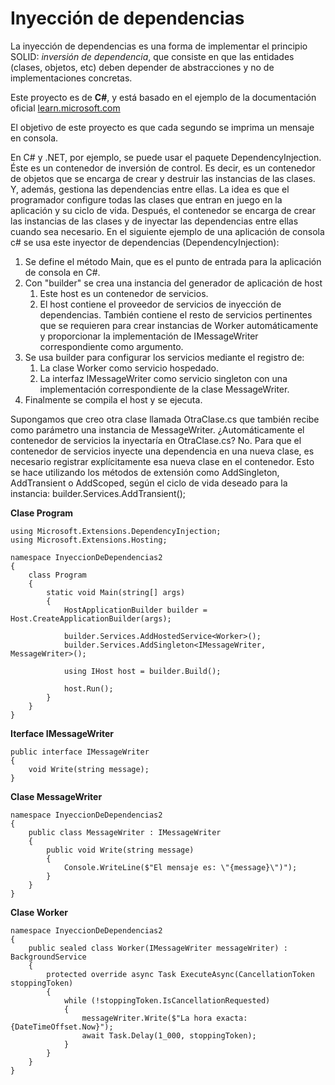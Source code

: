 # Inyección de dependencias

La inyección de dependencias es una forma de implementar el principio SOLID: *inversión de dependencia*, que consiste en que las entidades (clases, objetos, etc) deben depender de abstracciones y no de implementaciones concretas.

Este proyecto es de **C#**, y está basado en el ejemplo de la documentación oficial [learn.microsoft.com](https://learn.microsoft.com/es-es/dotnet/core/extensions/dependency-injection)

El objetivo de este proyecto es que cada segundo se imprima un mensaje en consola.

En C# y .NET, por ejemplo, se puede usar el paquete DependencyInjection. Éste es un contenedor de inversión de control. Es decir, es un contenedor de objetos que se encarga de crear y destruir las instancias de las clases. Y, además, gestiona las dependencias entre ellas. La idea es que el programador configure todas las clases que entran en juego en la aplicación y su ciclo de vida. Después, el contenedor se encarga de crear las instancias de las clases y de inyectar las dependencias entre ellas cuando sea necesario. En el siguiente ejemplo de una aplicación de consola c# se usa este inyector de dependencias (DependencyInjection):

1. Se define el método Main, que es el punto de entrada para la aplicación de consola en C#.
2. Con "builder" se crea una instancia del generador de aplicación de host
	1. Este host es un contenedor de servicios.
	2. El host contiene el proveedor de servicios de inyección de dependencias. También contiene el resto de servicios pertinentes que se requieren para crear instancias de Worker automáticamente y proporcionar la implementación de IMessageWriter correspondiente como argumento.
3. Se usa builder para configurar los servicios mediante el registro de:
    1. La clase Worker como servicio hospedado.
    2. La interfaz IMessageWriter como servicio singleton con una implementación correspondiente de la clase MessageWriter.
4. Finalmente se compila el host y se ejecuta.

Supongamos que creo otra clase llamada OtraClase.cs que también recibe como parámetro una instancia de MessageWriter. ¿Automáticamente el contenedor de servicios la inyectaría en OtraClase.cs? No. Para que el contenedor de servicios inyecte una dependencia en una nueva clase, es necesario registrar explícitamente esa nueva clase en el contenedor. Esto se hace utilizando los métodos de extensión como AddSingleton, AddTransient o AddScoped, según el ciclo de vida deseado para la instancia: builder.Services.AddTransient<OtraClase>();

**Clase Program**

    using Microsoft.Extensions.DependencyInjection;
    using Microsoft.Extensions.Hosting;

    namespace InyeccionDeDependencias2
    {
        class Program
        {
            static void Main(string[] args)
            {
                HostApplicationBuilder builder = Host.CreateApplicationBuilder(args);

                builder.Services.AddHostedService<Worker>();
                builder.Services.AddSingleton<IMessageWriter, MessageWriter>();

                using IHost host = builder.Build();

                host.Run();
            }
        }
    }


**Iterface IMessageWriter**

	public interface IMessageWriter
	{
	    void Write(string message);
	}


**Clase MessageWriter**

	namespace InyeccionDeDependencias2
	{
	    public class MessageWriter : IMessageWriter
	    {
	        public void Write(string message)
	        {
	            Console.WriteLine($"El mensaje es: \"{message}\")");
	        }
	    }
	}


**Clase Worker**

	namespace InyeccionDeDependencias2
	{
	    public sealed class Worker(IMessageWriter messageWriter) : BackgroundService
	    {
	        protected override async Task ExecuteAsync(CancellationToken stoppingToken)
	        {
	            while (!stoppingToken.IsCancellationRequested)
	            {
	                messageWriter.Write($"La hora exacta: {DateTimeOffset.Now}");
	                await Task.Delay(1_000, stoppingToken);
	            }
	        }
	    }
	}

